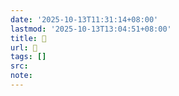 ```yaml
---
date: '2025-10-13T11:31:14+08:00'
lastmod: '2025-10-13T13:04:51+08:00'
title: 󰨮
url: 󰨮
tags: []
src:
note:
---
```


